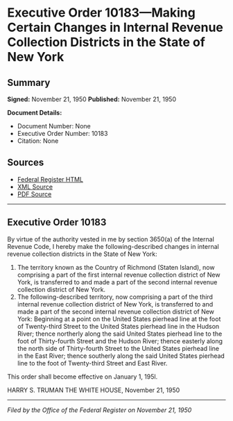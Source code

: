 # Executive Order 10183—Making Certain Changes in Internal Revenue Collection Districts in the State of New York

## Summary

**Signed:** November 21, 1950
**Published:** November 21, 1950

**Document Details:**
- Document Number: None
- Executive Order Number: 10183
- Citation: None

## Sources
- [Federal Register HTML](https://www.presidency.ucsb.edu/documents/executive-order-10183-making-certain-changes-internal-revenue-collection-districts-the)
- [XML Source](None)
- [PDF Source](None)

---

## Executive Order 10183

By virtue of the authority vested in me by section 3650(a) of the Internal Revenue Code, I hereby make the following-described changes in internal revenue collection districts in the State of New York:
1. The territory known as the Country of Richmond (Staten Island), now comprising a part of the first internal revenue collection district of New York, is transferred to and made a part of the second internal revenue collection district of New York.
2. The following-described territory, now comprising a part of the third internal revenue collection district of New York, is transferred to and made a part of the second internal revenue collection district of New York:
Beginning at a point on the United States pierhead line at the foot of Twenty-third Street to the United States pierhead line in the Hudson River; thence northerly along the said United States pierhead line to the foot of Thirty-fourth Street and the Hudson River; thence easterly along the north side of Thirty-fourth Street to the United States pierhead line in the East River; thence southerly along the said United States pierhead line to the foot of Twenty-third Street and East River.

This order shall become effective on January 1, 195l.

HARRY S. TRUMAN
THE WHITE HOUSE,
November 21, 1950

---

*Filed by the Office of the Federal Register on November 21, 1950*
